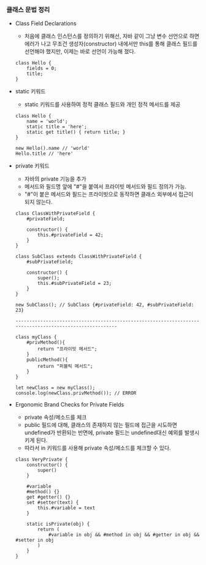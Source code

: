 ### 클래스 문법 정리

- Class Field Declarations

  - 처음에 클래스 인스턴스를 정의하기 위해선, 자바 같이 그냥 변수 선언으로 하면 에러가 나고 무조건 생성자(constructor) 내에서만 this를 통해 클래스 필드를 선언해야 했지만, 이제는 바로 선언이 가능해 졌다.

  ```
  class Hello {
      fields = 0;
      title;
  }
  ```

- static 키워드

  - static 키워드를 사용하여 정적 클래스 필드와 개인 정적 메서드를 제공

  ```
  class Hello {
      name = 'world';
      static title = 'here';
      static get title() { return title; }
  }

  new Hello().name // 'world'
  Hello.title // 'here'
  ```

- private 키워드

  - 자바의 private 기능을 추가
  - 메서드와 필드명 앞에 "#"을 붙여서 프라이빗 메서드와 필드 정의가 가능.
  - "#"이 붙은 메서드와 필드는 프라이빗으로 동작하면 클래스 외부에서 접근이 되지 않는다.

  ```
  class ClassWithPrivateField {
      #privateField;

      constructor() {
          this.#privateField = 42;
      }
  }

  class SubClass extends ClassWithPrivateField {
      #subPrivateField;

      constructor() {
          super();
          this.#subPrivateField = 23;
      }
  }

  new SubClass(); // SubClass {#privateField: 42, #subPrivateField: 23}

  --------------------------------------------------------------------------------------------------------

  class myClass {
      #privMethod(){
          return "프라이빗 메서드";
      }
      publicMethod(){
          return "퍼블릭 메서드";
      }
  }

  let newClass = new myClass();
  console.log(newClass.privMethod()); // ERROR
  ```

- Ergonomic Brand Checks for Private Fields
  - private 속성/메소드를 체크
  - public 필드에 대해, 클래스의 존재하지 않는 필드에 접근을 시도하면 undefined가 반환되는 반면에, private 필드는 undefined대신 예외를 발생시키게 된다.
  - 따라서 in 키워드를 사용해 private 속성/메소드를 체크할 수 있다.
  ```
  class VeryPrivate {
      constructor() {
          super()
      }

      #variable
      #method() {}
      get #getter() {}
      set #setter(text) {
          this.#variable = text
      }

      static isPrivate(obj) {
          return (
              #variable in obj && #method in obj && #getter in obj && #setter in obj
          )
      }
  }
  ```
